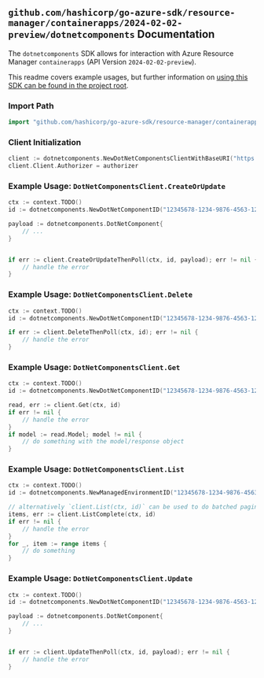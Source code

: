 
## `github.com/hashicorp/go-azure-sdk/resource-manager/containerapps/2024-02-02-preview/dotnetcomponents` Documentation

The `dotnetcomponents` SDK allows for interaction with Azure Resource Manager `containerapps` (API Version `2024-02-02-preview`).

This readme covers example usages, but further information on [using this SDK can be found in the project root](https://github.com/hashicorp/go-azure-sdk/tree/main/docs).

### Import Path

```go
import "github.com/hashicorp/go-azure-sdk/resource-manager/containerapps/2024-02-02-preview/dotnetcomponents"
```


### Client Initialization

```go
client := dotnetcomponents.NewDotNetComponentsClientWithBaseURI("https://management.azure.com")
client.Client.Authorizer = authorizer
```


### Example Usage: `DotNetComponentsClient.CreateOrUpdate`

```go
ctx := context.TODO()
id := dotnetcomponents.NewDotNetComponentID("12345678-1234-9876-4563-123456789012", "example-resource-group", "environmentName", "name")

payload := dotnetcomponents.DotNetComponent{
	// ...
}


if err := client.CreateOrUpdateThenPoll(ctx, id, payload); err != nil {
	// handle the error
}
```


### Example Usage: `DotNetComponentsClient.Delete`

```go
ctx := context.TODO()
id := dotnetcomponents.NewDotNetComponentID("12345678-1234-9876-4563-123456789012", "example-resource-group", "environmentName", "name")

if err := client.DeleteThenPoll(ctx, id); err != nil {
	// handle the error
}
```


### Example Usage: `DotNetComponentsClient.Get`

```go
ctx := context.TODO()
id := dotnetcomponents.NewDotNetComponentID("12345678-1234-9876-4563-123456789012", "example-resource-group", "environmentName", "name")

read, err := client.Get(ctx, id)
if err != nil {
	// handle the error
}
if model := read.Model; model != nil {
	// do something with the model/response object
}
```


### Example Usage: `DotNetComponentsClient.List`

```go
ctx := context.TODO()
id := dotnetcomponents.NewManagedEnvironmentID("12345678-1234-9876-4563-123456789012", "example-resource-group", "environmentName")

// alternatively `client.List(ctx, id)` can be used to do batched pagination
items, err := client.ListComplete(ctx, id)
if err != nil {
	// handle the error
}
for _, item := range items {
	// do something
}
```


### Example Usage: `DotNetComponentsClient.Update`

```go
ctx := context.TODO()
id := dotnetcomponents.NewDotNetComponentID("12345678-1234-9876-4563-123456789012", "example-resource-group", "environmentName", "name")

payload := dotnetcomponents.DotNetComponent{
	// ...
}


if err := client.UpdateThenPoll(ctx, id, payload); err != nil {
	// handle the error
}
```
